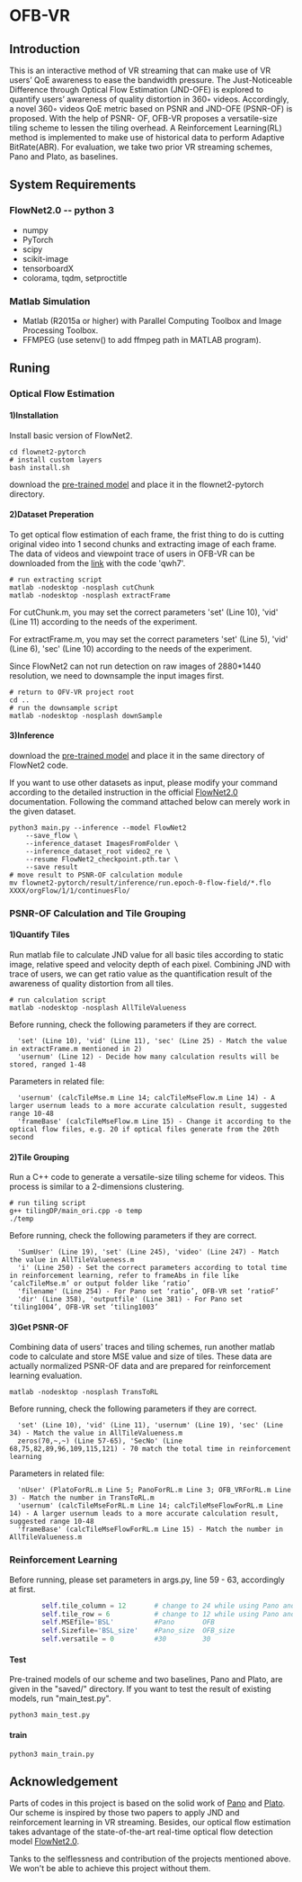 # OFB-VR
## Introduction
This is an interactive method of VR streaming that can make use of VR users’ QoE awareness to ease the bandwidth pressure. The Just-Noticeable Difference through Optical Flow Estimation (JND-OFE) is explored to quantify users’ awareness of quality distortion in 360◦ videos. Accordingly, a novel 360◦ videos QoE metric based on PSNR and JND-OFE (PSNR-OF) is proposed. With the help of PSNR- OF, OFB-VR proposes a versatile-size tiling scheme to lessen the tiling overhead. A Reinforcement Learning(RL) method is implemented to make use of historical data to perform Adaptive BitRate(ABR). For evaluation, we take two prior VR streaming schemes, Pano and Plato, as baselines.

## System Requirements
### FlowNet2.0 -- python 3
* numpy
* PyTorch
* scipy
* scikit-image
* tensorboardX
* colorama, tqdm, setproctitle
### Matlab Simulation
* Matlab (R2015a or higher) with Parallel Computing Toolbox and Image Processing Toolbox.
* FFMPEG (use setenv() to add ffmpeg path in MATLAB program).

## Runing

### Optical Flow Estimation


#### 1)Installation
Install basic version of FlowNet2.
```
cd flownet2-pytorch
# install custom layers
bash install.sh
```

download the [pre-trained model](https://drive.google.com/file/d/1hF8vS6YeHkx3j2pfCeQqqZGwA_PJq_Da/view?usp=sharing) and place it in the flownet2-pytorch directory.

#### 2)Dataset Preperation
To get optical flow estimation of each frame, the frist thing to do is cutting original video into 1 second chunks and extracting image of each frame. The data of videos and viewpoint trace of users in OFB-VR can be downloaded from the [link](https://pan.baidu.com/s/1WwpwbzTMcI5OLPTo6v-_VA) with the code 'qwh7'.
```
# run extracting script
matlab -nodesktop -nosplash cutChunk
matlab -nodesktop -nosplash extractFrame
```
For cutChunk.m, you may set the correct parameters 'set' (Line 10), 'vid' (Line 11) according to the needs of the experiment.

For extractFrame.m, you may set the correct parameters 'set' (Line 5), 'vid' (Line 6), 'sec' (Line 10) according to the needs of the experiment.

Since FlowNet2 can not run detection on raw images of 2880*1440 resolution, we need to downsample the input images first.
```
# return to OFV-VR project root
cd ..
# run the downsample script
matlab -nodesktop -nosplash downSample
```
#### 3)Inference
download the [pre-trained model](https://drive.google.com/file/d/1hF8vS6YeHkx3j2pfCeQqqZGwA_PJq_Da/view?usp=sharing) and place it in the same directory of FlowNet2 code.

If you want to use other datasets as input, please modify your command according to the detailed instruction in the official [FlowNet2.0](https://github.com/NVIDIA/flownet2-pytorch) documentation. Following the command attached below can merely work in the given dataset.
```
python3 main.py --inference --model FlowNet2 
    --save_flow \
    --inference_dataset ImagesFromFolder \
    --inference_dataset_root video2_re \
    --resume FlowNet2_checkpoint.pth.tar \
    --save result
# move result to PSNR-OF calculation module
mv flownet2-pytorch/result/inference/run.epoch-0-flow-field/*.flo XXXX/orgFlow/1/1/continuesFlo/
```

### PSNR-OF Calculation and Tile Grouping


#### 1)Quantify Tiles
Run matlab file to calculate JND value for all basic tiles according to static image, relative speed and velocity depth of each pixel. Combining JND with trace of users, we can get ratio value as the quantification result of the awareness of quality distortion from all tiles.
```
# run calculation script
matlab -nodesktop -nosplash AllTileValueness
```
Before running, check the following parameters if they are correct.
```
  'set' (Line 10), 'vid' (Line 11), 'sec' (Line 25) - Match the value in extractFrame.m mentioned in 2)
  'usernum' (Line 12) - Decide how many calculation results will be stored, ranged 1-48
```
Parameters in related file:
```
  'usernum' (calcTileMse.m Line 14; calcTileMseFlow.m Line 14) - A larger usernum leads to a more accurate calculation result, suggested range 10-48
  'frameBase' (calcTileMseFlow.m Line 15) - Change it according to the optical flow files, e.g. 20 if optical files generate from the 20th second
```
#### 2)Tile Grouping
Run a C++ code to generate a versatile-size tiling scheme for videos. This process is similar to a 2-dimensions clustering.
```
# run tiling script
g++ tilingDP/main_ori.cpp -o temp
./temp
```
Before running, check the following parameters if they are correct.
```
  'SumUser' (Line 19), 'set' (Line 245), 'video' (Line 247) - Match the value in AllTileValueness.m
  'i' (Line 250) - Set the correct parameters according to total time in reinforcement learning, refer to frameAbs in file like ‘calcTileMse.m’ or output folder like ‘ratio’
  'filename' (Line 254) - For Pano set ‘ratio’, OFB-VR set ‘ratioF’
  'dir' (Line 358), 'outputfile' (Line 381) - For Pano set ‘tiling1004’, OFB-VR set ‘tiling1003’
```
#### 3)Get PSNR-OF
Combining data of users' traces and tiling schemes, run another matlab code to calculate and store MSE value and size of tiles. These data are actually normalized PSNR-OF data and are prepared for reinforcement learning evaluation.
```
matlab -nodesktop -nosplash TransToRL
```
Before running, check the following parameters if they are correct.
```
  'set' (Line 10), 'vid' (Line 11), 'usernum' (Line 19), 'sec' (Line 34) - Match the value in AllTileValueness.m
  zeros(70,~,~) (Line 57-65), 'SecNo' (Line 68,75,82,89,96,109,115,121) - 70 match the total time in reinforcement learning
```  
Parameters in related file:
```
  'nUser' (PlatoForRL.m Line 5; PanoForRL.m Line 3; OFB_VRForRL.m Line 3) - Match the number in TransToRL.m
  'usernum' (calcTileMseForRL.m Line 14; calcTileMseFlowForRL.m Line 14) - A larger usernum leads to a more accurate calculation result, suggested range 10-48
  'frameBase' (calcTileMseFlowForRL.m Line 15) - Match the number in AllTileValueness.m
```
### Reinforcement Learning
Before running, please set parameters in args.py, line 59 - 63, accordingly at first.
```python
        self.tile_column = 12       # change to 24 while using Pano and OFB-VR
        self.tile_row = 6           # change to 12 while using Pano and OFB-VR
        self.MSEfile='BSL'          #Pano       OFB
        self.Sizefile='BSL_size'    #Pano_size  OFB_size
        self.versatile = 0          #30         30
```
#### Test
Pre-trained models of our scheme and two baselines, Pano and Plato, are given in the "saved/" directory. If you want to test the result of existing models, run "main_test.py". 
```
python3 main_test.py
```
#### train
```
python3 main_train.py
```

## Acknowledgement
Parts of codes in this project is based on the solid work of [Pano](https://github.com/louisqw/PanoProject) and [Plato](https://github.com/federerjiang/Plato). Our scheme is inspired by those two papers to apply JND and reinforcement learning in VR streaming. Besides, our optical flow estimation takes advantage of the state-of-the-art real-time optical flow detection model [FlowNet2.0](https://github.com/NVIDIA/flownet2-pytorch). 

Tanks to the selflessness and contribution of the projects mentioned above. We won't be able to achieve this project without them.
